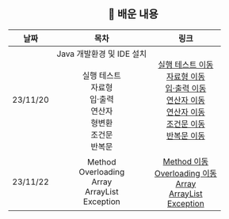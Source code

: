 <div align="center">

## 📖 배운 내용

|날짜|목차|링크|
|:---:|:---:|:---:|
|23/11/20|Java 개발환경 및 IDE 설치 <br><br> 실행 테스트 <br> 자료형 <br> 입·출력 <br> 연산자 <br> 형변환 <br> 조건문 <br> 반복문|[실행 테스트 이동](./src/Main.java) <br> [자료형 이동](./src/_01_basic_syntax/DataTypes.java) <br> [입·출력 이동](./src/_01_basic_syntax/InputOutput.java) <br> [연산자 이동](./src/_01_basic_syntax/Operator.java) <br> [연산자 이동](./src/_01_basic_syntax/Casting.java) <br> [조건문 이동](./src/_02_control_statement/ConditionalStatement.java) <br> [반복문 이동](./src/_02_control_statement/LoopControl.java)|
|23/11/22|Method <br> Overloading <br> Array <br> ArrayList <br> Exception|[Method 이동](./src/_02_control_statement/Method.java) <br> [Overloading 이동](./src/_02_control_statement/MethodOverloading.java) <br> [Array](./src/_03_array/ArrayEx.java) <br> [ArrayList](./src/_03_array/ArrayListEx.java) <br> [Exception](./src/_04_exception/ExceptionEx.java)|
</div>